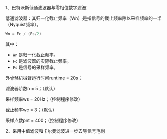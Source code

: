1、巴特沃斯低通滤波器与零相位数字滤波

低通滤波器：其归一化截止频率（Wn）是指信号的截止频率除以采样频率的一半（Nyquist频率）。

```c
Wn = Fc / (Fs/2)
```

其中：

- `Wn` 是归一化截止频率。
- `Fc` 是滤波器的实际截止频率。
- `Fs` 是信号的采样频率。

外骨骼机械臂运行时间runtime = 20s；

滤波器阶数n = 5；（默认）

采样频率ws = 20Hz；（控制程序修改）

截止频率wc = 3；（默认）

采样点数pnt = 400；（控制程序修改）



2、采用中值滤波和卡尔曼滤波进一步去除信号毛刺